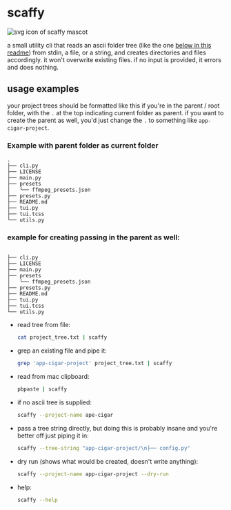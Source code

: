 # scaffy

![svg icon of scaffy mascot](https://github.com/user-attachments/assets/886314f2-bac0-43ee-b9aa-5c0c1cb61135)


a small utility cli that reads an ascii folder tree (like the one [below in this readme](#project-tree)) from stdin, a file, or a string, and creates directories and files accordingly. it won't overwrite existing files. if no input is provided, it errors and does nothing.

## usage examples

your project trees should be formatted like this if you're in the parent / root folder, with the `.` at the top indicating current folder as parent. if you want to create the parent as well, you'd just change the `.` to something like `app-cigar-project`.

### Example with parent folder as current folder
```
.
├── cli.py
├── LICENSE
├── main.py
├── presets
│   └── ffmpeg_presets.json
├── presets.py
├── README.md
├── tui.py
├── tui.tcss
└── utils.py
```

### example for creating passing in the parent as well:

```

├── cli.py
├── LICENSE
├── main.py
├── presets
│   └── ffmpeg_presets.json
├── presets.py
├── README.md
├── tui.py
├── tui.tcss
└── utils.py
```

- read tree from file:
  ```bash
  cat project_tree.txt | scaffy
  ```

- grep an existing file and pipe it:
  ```bash
  grep 'app-cigar-project' project_tree.txt | scaffy
  ```

- read from mac clipboard:
  ```bash
  pbpaste | scaffy
  ```

- if no ascii tree is supplied:
  ```bash
  scaffy --project-name ape-cigar
  ```

- pass a tree string directly, but doing this is probably insane and you're better off just piping it in:
  ```bash
  scaffy --tree-string "app-cigar-project/\n├── config.py"
  ```

- dry run (shows what would be created, doesn't write anything):
  ```bash
  scaffy --project-name app-cigar-project --dry-run
  ```

- help:
  ```bash
  scaffy --help
  ```

